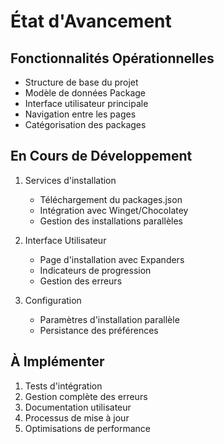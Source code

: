 # État d'Avancement

## Fonctionnalités Opérationnelles
- Structure de base du projet
- Modèle de données Package
- Interface utilisateur principale
- Navigation entre les pages
- Catégorisation des packages

## En Cours de Développement
1. Services d'installation
   - Téléchargement du packages.json
   - Intégration avec Winget/Chocolatey
   - Gestion des installations parallèles

2. Interface Utilisateur
   - Page d'installation avec Expanders
   - Indicateurs de progression
   - Gestion des erreurs

3. Configuration
   - Paramètres d'installation parallèle
   - Persistance des préférences

## À Implémenter
1. Tests d'intégration
2. Gestion complète des erreurs
3. Documentation utilisateur
4. Processus de mise à jour
5. Optimisations de performance 